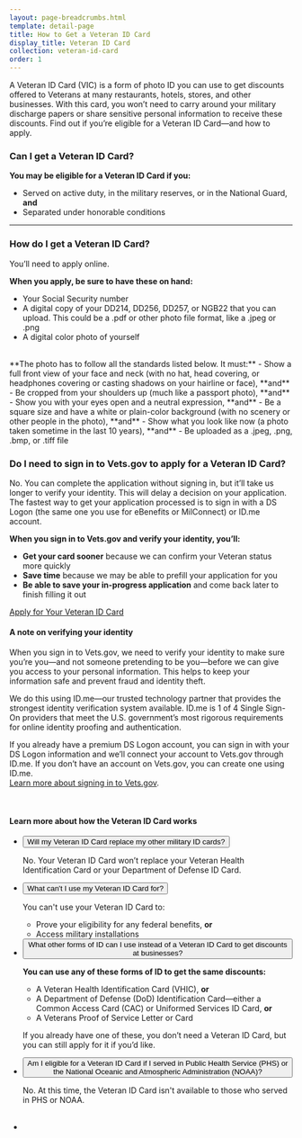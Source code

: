 ```yaml
---
layout: page-breadcrumbs.html
template: detail-page
title: How to Get a Veteran ID Card
display_title: Veteran ID Card
collection: veteran-id-card
order: 1
---
```


<div class="va-introtext">

A Veteran ID Card (VIC) is a form of photo ID you can use to get discounts offered to Veterans at many restaurants, hotels, stores, and other businesses. With this card, you won’t need to carry around your military discharge papers or share sensitive personal information to receive these discounts. Find out if you’re eligible for a Veteran ID Card—and how to apply.

</div>

<div class="feature" markdown=“1”>

### Can I get a Veteran ID Card?

**You may be eligible for a Veteran ID Card if you:**
- Served on active duty, in the military reserves, or in the National Guard, **and**
- Separated under honorable conditions


</div>

-----

### How do I get a Veteran ID Card?

You’ll need to apply online.

**When you apply, be sure to have these on hand:**
- Your Social Security number
- A digital copy of your DD214, DD256, DD257, or NGB22 that you can upload. This could be a .pdf or other photo file format, like a .jpeg or .png 
- A digital color photo of yourself<br>
<br>
**The photo has to follow all the standards listed below. It must:**
  - Show a full front view of your face and neck (with no hat, head covering, or headphones covering or casting shadows on your hairline or face), **and**
  - Be cropped from your shoulders up (much like a passport photo), **and**
  - Show you with your eyes open and a neutral expression, **and**
  - Be a square size and have a white or plain-color background (with no scenery or other people in the photo), **and**
  - Show what you look like now (a photo taken sometime in the last 10 years), **and** 
  - Be uploaded as a .jpeg, .png, .bmp, or .tiff file
  
  
### Do I need to sign in to Vets.gov to apply for a Veteran ID Card?

No. You can complete the application without signing in, but it’ll take us longer to verify your identity. This will delay a decision on your application. The fastest way to get your application processed is to sign in with a DS Logon (the same one you use for eBenefits or MilConnect) or ID.me account. 

**When you sign in to Vets.gov and verify your identity, you’ll:**
-	**Get your card sooner** because we can confirm your Veteran status more quickly
- **Save time** because we may be able to prefill your application for you
-	**Be able to save your in-progress application** and come back later to finish filling it out

<a class="usa-button-primary va-button-primary" href="/veteran-id-card/apply/">Apply for Your Veteran ID Card</a>

#### A note on verifying your identity	

When you sign in to Vets.gov, we need to verify your identity to make sure you’re you—and not someone pretending to be you—before we can give you access to your personal information. This helps to keep your information safe and prevent fraud and identity theft. 

We do this using ID.me—our trusted technology partner that provides the strongest identity verification system available. ID.me is 1 of 4 Single Sign-On providers that meet the U.S. government’s most rigorous requirements for online identity proofing and authentication.

If you already have a premium DS Logon account, you can sign in with your DS Logon information and we’ll connect your account to Vets.gov through ID.me. If you don’t have an account on Vets.gov, you can create one using ID.me.<br>
[Learn more about signing in to Vets.gov](/faq/).

<br>

#### Learn more about how the Veteran ID Card works

<div class="usa-accordion">
<ul class="usa-unstyled-list">
<li>
<button class="usa-button-unstyled usa-accordion-button" aria-controls="replace-other-cards">Will my Veteran ID Card replace my other military ID cards?</button>
<div id="replace-other-cards" class="usa-accordion-content">

No. Your Veteran ID Card won’t replace your Veteran Health Identification Card or your Department of Defense ID Card.

</div>
</li>
<li>
<button class="usa-button-unstyled usa-accordion-button" aria-controls="use-veteran-id-card">What can't I use my Veteran ID Card for?</button>
<div id="use-veteran-id-card" class="usa-accordion-content">

You can't use your Veteran ID Card to:
- Prove your eligibility for any federal benefits, **or**
- Access military installations

</div>
</li>
<li>
<button class="usa-button-unstyled usa-accordion-button" aria-controls="cards-used-instead">What other forms of ID can I use instead of a Veteran ID Card to get discounts at businesses?</button>
<div id="cards-used-instead" class="usa-accordion-content">

**You can use any of these forms of ID to get the same discounts:**
- A Veteran Health Identification Card (VHIC), **or**
- A Department of Defense (DoD) Identification Card—either a Common Access Card (CAC) or Uniformed Services ID Card, **or**
- A Veterans Proof of Service Letter or Card

If you already have one of these, you don’t need a Veteran ID Card, but you can still apply for it if you’d like.
</div>
</li>
</ul>
</div>

<div class="usa-accordion">
<ul class="usa-unstyled-list">
<li>
<button class="usa-button-unstyled usa-accordion-button" aria-controls="replace-other-cards">Am I eligible for a Veteran ID Card if I served in Public Health Service (PHS) or the National Oceanic and Atmospheric Administration (NOAA)?</button>
<div id="replace-other-cards" class="usa-accordion-content">

No. At this time, the Veteran ID Card isn't available to those who served in PHS or NOAA.

<br>
</div>
</li>
<li>

<script src="https://standards.usa.gov/assets/js/vendor/uswds.min.js" type="text/javascript"></script>




